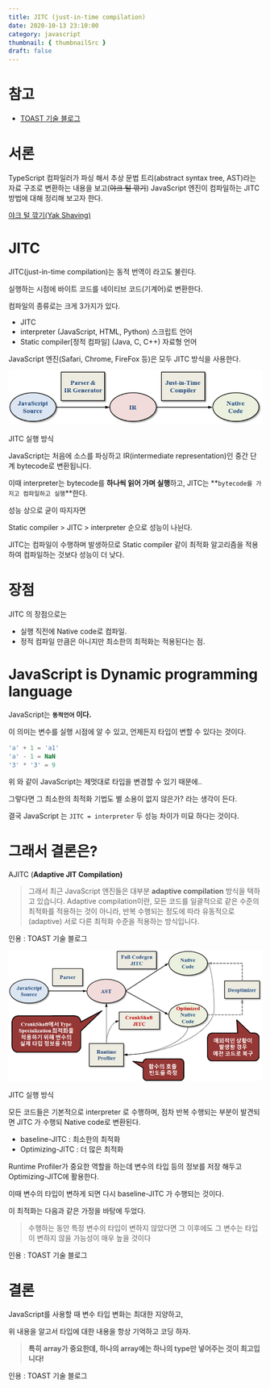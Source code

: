 ```yaml
---
title: JITC (just-in-time compilation)
date: 2020-10-13 23:10:00
category: javascript
thumbnail: { thumbnailSrc }
draft: false
---
```


# 참고

- [TOAST 기술 블로그](https://meetup.toast.com/posts/77)

# 서론

TypeScript 컴파일러가 파싱 해서 추상 문법 트리(abstract syntax tree, AST)라는 자료 구조로 변환하는 내용을 보고(~~야크 털 깎기~~) JavaScript 엔진이 컴파일하는 JITC 방법에 대해 정리해 보고자 한다.

[야크 털 깎기(Yak Shaving)](https://www.notion.so/Yak-Shaving-628846ea37a349ac82cf1a9a73fabed6)

# JITC

JITC(just-in-time compilation)는 동적 번역이 라고도 불린다.

실행하는 시점에 바이트 코드를 네이티브 코드(기계어)로 변환한다.

컴파일의 종류로는 크게 3가지가 있다.

- JITC
- interpreter (JavaScript, HTML, Python) 스크립트 언어
- Static compiler[정적 컴파일] (Java, C, C++) 자료형 언어

JavaScript 엔진(Safari, Chrome, FireFox 등)은 모두 JITC 방식을 사용한다.

![jitc](./images/jitc/jit.png)

JITC 실행 방식

JavaScript는 처음에 소스를 파싱하고 IR(intermediate representation)인 중간 단계 bytecode로 변환됩니다.

이때 interpreter는 bytecode를 **하나씩 읽어 가며 실행**하고, JITC는 **`bytecode를 가지고 컴파일하고 실행`**한다.

성능 상으로 굳이 따지자면

Static compiler > JITC > interpreter 순으로 성능이 나뉜다.

JITC는 컴파일이 수행하며 발생하므로 Static compiler 같이 최적화 알고리즘을 적용하여 컴파일하는 것보다 성능이 더 낮다.

# 장점

JITC 의 장점으로는

- 실행 직전에 Native code로 컴파일.
- 정적 컴파일 만큼은 아니지만 최소한의 최적화는 적용된다는 점.

# JavaScript is Dynamic programming language

JavaScript는 **`동적언어` 이다.**

이 의미는 변수를 실행 시점에 알 수 있고, 언제든지 타입이 변할 수 있다는 것이다.

```jsx
'a' + 1 = 'a1'
'a' - 1 = NaN
'3' * '3' = 9
```

위 와 같이 JavaScript는 제멋대로 타입을 변경할 수 있기 때문에..

그렇다면 그 최소한의 최적화 기법도 별 소용이 없지 않은가? 라는 생각이 든다.

결국 JavaScript 는 `JITC = interpreter` 두 성능 차이가 미묘 하다는 것이다.

# 그래서 결론은?

AJITC (**Adaptive JIT Compilation)** 

> 그래서 최근 JavaScript 엔진들은 대부분 **adaptive compilation** 방식을 택하고 있습니다. Adaptive compilation이란, 모든 코드를 일괄적으로 같은 수준의 최적화를 적용하는 것이 아니라, 반복 수행되는 정도에 따라 유동적으로(adaptive) 서로 다른 최적화 수준을 적용하는 방식입니다.

인용 : TOAST 기술 블로그

![crankshaft](./images/jitc/crankshaft.png)

JITC 실행 방식

모든 코드들은 기본적으로 interpreter 로 수행하며, 점차 반복 수행되는 부분이 발견되면 JITC 가 수행되 Native code로 변환된다.

- baseline-JITC : 최소한의 최적화
- Optimizing-JITC : 더 많은 최적화

Runtime Profiler가 중요한 역할을 하는데 변수의 타입 등의 정보를 저장 해두고 Optimizing-JITC에 활용한다.

이때 변수의 타입이 변하게 되면 다시 baseline-JITC 가 수행되는 것이다.

이 최적화는 다음과 같은 가정을 바탕에 두었다.

> 수행하는 동안 특정 변수의 타입이 변하지 않았다면 그 이후에도 그 변수는 타입이 변하지 않을 가능성이 매우 높을 것이다

인용 : TOAST 기술 블로그

# 결론

JavaScript를 사용할 때 변수 타입 변화는 최대한 지양하고,

위 내용을 알고서 타입에 대한 내용을 항상 기억하고 코딩 하자.

> **특히** **array가 중요한데, 하나의 array에는 하나의 type만 넣어주는 것이 최고입니다!**

인용 : TOAST 기술 블로그
